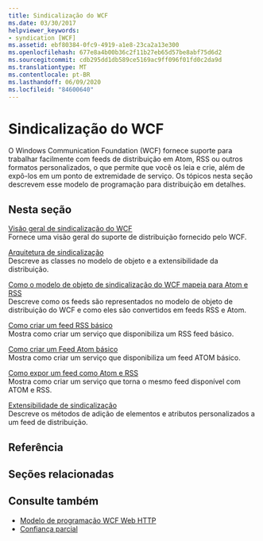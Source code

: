 ```yaml
---
title: Sindicalização do WCF
ms.date: 03/30/2017
helpviewer_keywords:
- syndication [WCF]
ms.assetid: ebf80384-0fc9-4919-a1e8-23ca2a13e300
ms.openlocfilehash: 677e8a4b00b36c2f11b27eb65d57be8abf75d6d2
ms.sourcegitcommit: cdb295dd1db589ce5169ac9ff096f01fd0c2da9d
ms.translationtype: MT
ms.contentlocale: pt-BR
ms.lasthandoff: 06/09/2020
ms.locfileid: "84600640"
---
```

# <a name="wcf-syndication"></a>Sindicalização do WCF
O Windows Communication Foundation (WCF) fornece suporte para trabalhar facilmente com feeds de distribuição em Atom, RSS ou outros formatos personalizados, o que permite que você os leia e crie, além de expô-los em um ponto de extremidade de serviço. Os tópicos nesta seção descrevem esse modelo de programação para distribuição em detalhes.  
  
## <a name="in-this-section"></a>Nesta seção  
 [Visão geral de sindicalização do WCF](wcf-syndication-overview.md)  
 Fornece uma visão geral do suporte de distribuição fornecido pelo WCF.  
  
 [Arquitetura de sindicalização](architecture-of-syndication.md)  
 Descreve as classes no modelo de objeto e a extensibilidade da distribuição.  
  
 [Como o modelo de objeto de sindicalização do WCF mapeia para Atom e RSS](how-the-wcf-syndication-object-model-maps-to-atom-and-rss.md)  
 Descreve como os feeds são representados no modelo de objeto de distribuição do WCF e como eles são convertidos em feeds RSS e Atom.  
  
 [Como criar um feed RSS básico](how-to-create-a-basic-rss-feed.md)  
 Mostra como criar um serviço que disponibiliza um RSS feed básico.  
  
 [Como criar um Feed Atom básico](how-to-create-a-basic-atom-feed.md)  
 Mostra como criar um serviço que disponibiliza um feed ATOM básico.  
  
 [Como expor um feed como Atom e RSS](how-to-expose-a-feed-as-both-atom-and-rss.md)  
 Mostra como criar um serviço que torna o mesmo feed disponível com ATOM e RSS.  
  
 [Extensibilidade de sindicalização](syndication-extensibility.md)  
 Descreve os métodos de adição de elementos e atributos personalizados a um feed de distribuição.  
  
## <a name="reference"></a>Referência  
  
## <a name="related-sections"></a>Seções relacionadas  
  
## <a name="see-also"></a>Consulte também

- [Modelo de programação WCF Web HTTP](wcf-web-http-programming-model.md)
- [Confiança parcial](partial-trust.md)
